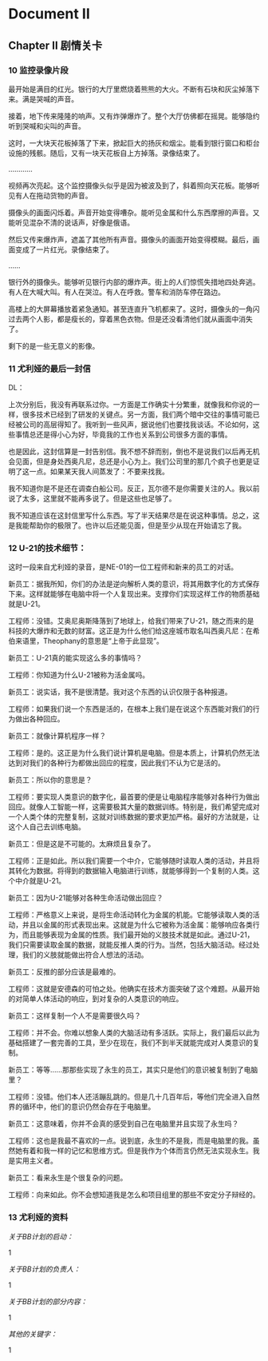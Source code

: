 # Document II

## Chapter II 剧情关卡

### 10 监控录像片段

最开始是满目的红光。银行的大厅里燃烧着熊熊的大火。不断有石块和灰尘掉落下来。满是哭喊的声音。

接着，地下传来隆隆的响声。又有炸弹爆炸了。整个大厅仿佛都在摇晃。能够隐约听到哭喊和尖叫的声音。

这时，一大块天花板掉落了下来，掀起巨大的扬灰和烟尘。能看到银行窗口和柜台设施的残骸。随后，又有一块天花板自上方掉落。录像结束了。

…………

视频再次亮起。这个监控摄像头似乎是因为被波及到了，斜着照向天花板。能够听见有人在拖动货物的声音。

摄像头的画面闪烁着。声音开始变得嘈杂。能听见金属和什么东西摩擦的声音。又能听见混杂不清的说话声，好像是俄语。

然后又传来爆炸声，遮盖了其他所有声音。摄像头的画面开始变得模糊。最后，画面变成了一片红光。录像结束了。

……

银行外的摄像头。能够听见银行内部的爆炸声。街上的人们惊慌失措地四处奔逃。有人在大喊大叫。有人在哭泣。有人在呼救。警车和消防车停在路边。

高楼上的大屏幕播放着紧急通知。甚至连直升飞机都来了。这时，摄像头的一角闪过去两个人影，都是瘦长的，穿着黑色衣物。但是还没看清他们就从画面中消失了。

剩下的是一些无意义的影像。

### 11 尤利娅的最后一封信

DL：

上次分别后，我没有再联系过你。一方面是工作确实十分繁重，就像我和你说的一样，很多技术已经到了研发的关键点。另一方面，我们两个暗中交往的事情可能已经被公司的高层得知了。我听到一些风声，据说他们也要找我谈话。不论如何，这些事情总还是得小心为好，毕竟我的工作也关系到公司很多方面的事情。

也是因此，这封信算是一封告别信。我不想不辞而别，倒也不是说我们以后再无机会见面，但是身处西奥凡尼，总还是小心为上。我们公司里的那几个疯子也更是证明了这一点。如果某天我人间蒸发了：不要来找我。

我不知道你是不是还在调查白船公司。反正，瓦尔德不是你需要关注的人。我以前说了太多，这里就不能再多说了。但是这些也足够了。

我不知道应该在这封信里写什么东西。写了半天结果尽是在说这种事情。总之，这是我能帮助你的极限了。也许以后还能见面，但是至少从现在开始请忘了我。

### 12 U-21的技术细节：

这时一段来自尤利娅的录音，是NE-01的一位工程师和新来的员工的对话。

新员工：据我所知，你们的办法是逆向解析人类的意识，将其用数字化的方式保存下来。这样就能够在电脑中将一个人复现出来。支撑你们实现这样工作的物质基础就是U-21。

工程师：没错。艾奥尼奥斯降落到了地球上，给我们带来了U-21，随之而来的是科技的大爆炸和无数的财富。这正是为什么他们给这座城市取名叫西奥凡尼：在希伯来语里，Theophany的意思是“上帝于此显现”。

新员工：U-21真的能实现这么多的事情吗？

工程师：你知道为什么U-21被称为活金属吗。

新员工：说实话，我不是很清楚。我对这个东西的认识仅限于各种报道。

工程师：如果我们说一个东西是活的，在根本上我们是在说这个东西能对我们的行为做出各种回应。

新员工：就像计算机程序一样？

工程师：是的。这正是为什么我们说计算机是电脑。但是本质上，计算机仍然无法达到对我们的各种行为都做出回应的程度，因此我们不认为它是活的。

新员工：所以你的意思是？

工程师：要实现人类意识的数字化，最首要的便是让电脑程序能够对各种行为做出回应。就像人工智能一样，这需要极其大量的数据训练。特别是，我们希望完成对一个人类个体的完整复制，这就对训练数据的要求更加严格。最好的方法就是，让这个人自己去训练电脑。

新员工：但是这是不可能的。太麻烦且复杂了。

工程师：正是如此。所以我们需要一个中介，它能够随时读取人类的活动，并且将其转化为数据。将得到的数据输入电脑进行训练，就能够得到一个复制的人类。这个中介就是U-21。

新员工：因为U-21能够对各种生命活动做出回应？

工程师：严格意义上来说，是将生命活动转化为金属的机能。它能够读取人类的活动，并且以金属的形式表现出来。这就是为什么它被称为活金属：能够响应各类行为，而且能够表现为金属的性质。我们最开始的义肢技术就是如此。通过U-21，我们只需要读取金属的数据，就能反推人类的行为。当然，包括大脑活动。经过处理，我们的义肢就能做出符合人想法的活动。

新员工：反推的部分应该是最难的。

工程师：这就是安德森的可怕之处。他确实在技术方面突破了这个难题。从最开始的对简单人体活动的响应，到对复杂的人类意识的响应。

新员工：这样复制一个人不是需要很久吗？

工程师：并不会。你难以想象人类的大脑活动有多活跃。实际上，我们最后以此为基础搭建了一套完善的工具，至少在现在，我们不到半天就能完成对人类意识的复制。

新员工：等等……那那些实现了永生的员工，其实只是他们的意识被复制到了电脑里？

工程师：没错。他们本人还活蹦乱跳的。但是几十几百年后，等他们完全进入自然界的循环中，他们的意识仍然会存在于电脑里。

新员工：这意味着，你并不会真的感受到自己在电脑里并且实现了永生吗？

工程师：这也是我最不喜欢的一点。说到底，永生的不是我，而是电脑里的我。虽然她有着和我一样的记忆和思维方式。但是我作为个体而言仍然无法实现永生。我是实用主义者。

新员工：看来永生是个很复杂的问题。

工程师：向来如此。你不会想知道我是怎么和项目组里的那些不安定分子辩经的。

### 13 尤利娅的资料

*关于BB计划的启动：*

1

*关于BB计划的负责人：*

1

*关于BB计划的部分内容：*

1

*其他的关键字：*

1
